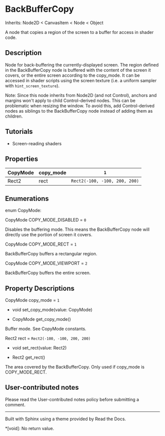 # BackBufferCopy

Inherits: Node2D < CanvasItem < Node < Object

A node that copies a region of the screen to a buffer for access in shader
code.

## Description

Node for back-buffering the currently-displayed screen. The region defined in
the BackBufferCopy node is buffered with the content of the screen it covers,
or the entire screen according to the copy_mode. It can be accessed in shader
scripts using the screen texture (i.e. a uniform sampler with
`hint_screen_texture`).

Note: Since this node inherits from Node2D (and not Control), anchors and
margins won't apply to child Control-derived nodes. This can be problematic
when resizing the window. To avoid this, add Control-derived nodes as siblings
to the BackBufferCopy node instead of adding them as children.

## Tutorials

  * Screen-reading shaders

## Properties

CopyMode | copy_mode | `1`  
---|---|---  
Rect2 | rect | `Rect2(-100, -100, 200, 200)`  
  
## Enumerations

enum CopyMode:

CopyMode COPY_MODE_DISABLED = `0`

Disables the buffering mode. This means the BackBufferCopy node will directly
use the portion of screen it covers.

CopyMode COPY_MODE_RECT = `1`

BackBufferCopy buffers a rectangular region.

CopyMode COPY_MODE_VIEWPORT = `2`

BackBufferCopy buffers the entire screen.

## Property Descriptions

CopyMode copy_mode = `1`

  * void set_copy_mode(value: CopyMode)

  * CopyMode get_copy_mode()

Buffer mode. See CopyMode constants.

Rect2 rect = `Rect2(-100, -100, 200, 200)`

  * void set_rect(value: Rect2)

  * Rect2 get_rect()

The area covered by the BackBufferCopy. Only used if copy_mode is
COPY_MODE_RECT.

## User-contributed notes

Please read the User-contributed notes policy before submitting a comment.

* * *

Built with Sphinx using a theme provided by Read the Docs.

  *[void]: No return value.

